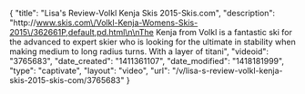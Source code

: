 {
    "title": "Lisa's Review-Volkl Kenja Skis 2015-Skis.com",
    "description": "http:\/\/www.skis.com\/Volkl-Kenja-Womens-Skis-2015\/362661P,default,pd.html\n\nThe Kenja from Volkl is a fantastic ski for the advanced to expert skier who is looking for the ultimate in stability when making medium to long radius turns. With a layer of titani",
    "videoid": "3765683",
    "date_created": "1411361107",
    "date_modified": "1418181999",
    "type": "captivate",
    "layout": "video",
    "url": "\/v\/lisa-s-review-volkl-kenja-skis-2015-skis-com\/3765683"
}